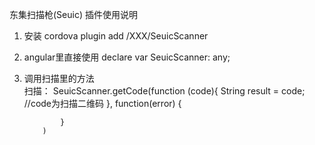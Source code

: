 
东集扫描枪(Seuic) 插件使用说明
1.  安装   cordova plugin add /XXX/SeuicScanner

2.  angular里直接使用    declare var SeuicScanner: any;

3.  调用扫描里的方法   
   扫描：   SeuicScanner.getCode(function (code){
					String result = code;  //code为扫描二维码
				}, function(error) {
				
				}
			)
